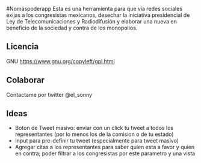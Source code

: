 #Nomáspoderapp
Esta es una herramienta para que vía redes sociales exijas a los congresistas mexicanos, desechar la iniciativa presidencial de Ley de Telecomunicaciones y Radiodifusión y elaborar una nueva en beneficio de la sociedad y contra de los monopolios.

## Licencia
GNU
https://www.gnu.org/copyleft/gpl.html

## Colaborar
Contactame por twitter @el_sonny

## Ideas
- Boton de Tweet masivo: enviar con un click tu tweet a todos los representantes (por lo menos los de la comision o de tu estado)
- Input para pre-definir tu tweet (especialmente para tweet masivo)
- Agregar citas a los representantes para saber quien esta a favor y quien en contra; poder filtrar a los congresistas por este parametro y una vista